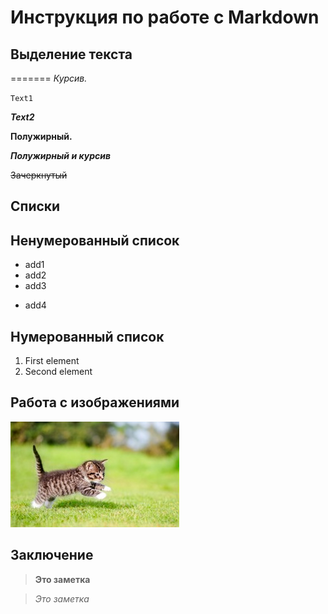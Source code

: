 # Инструкция по работе с Markdown


## Выделение текста
=======
*Курсив.*

`Text1`

***Text2***

**Полужирный.**

***Полужирный и курсив***

~~Зачеркнутый~~

## Списки

## Ненумерованный список

* add1
* add2
* add3
+ add4

## Нумерованный список

1. First element
2. Second element


## Работа с изображениями

![Hello Kitty!](kitten.jpg)


## Заключение

> **Это заметка**

> *Это заметка*


